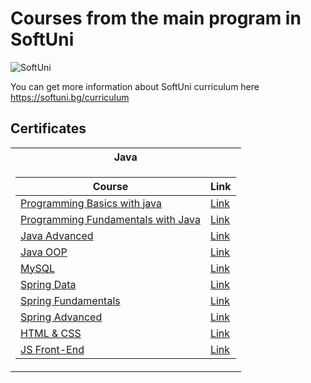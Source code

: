 # Courses from the main program in SoftUni

![SoftUni](https://github.com/hiuseinlesho/SoftUni-Courses/assets/133807047/92f0c922-f493-41a4-9a28-695f07363c87)

You can get more information about SoftUni curriculum here https://softuni.bg/curriculum

<h2> Certificates </h2>

<table>

<tr>
  <th> Java </th>
</tr>

<tr>
<td>

| **Course**                                                                                                                       | **Link**                                                                    |
| -------------------------------------------------------------------------------------------------------------------------------- | --------------------------------------------------------------------------- |
| <a href="https://softuni.bg/trainings/3990/programming-basics-with-java-january-2023" > Programming Basics with java </a>        | <a href="https://softuni.bg/certificates/details/159477/c0e20df7"> Link</a> |
| <a href="https://softuni.bg/trainings/4095/programming-fundamentals-with-java-may-2023"> Programming Fundamentals with Java </a> | <a href="https://softuni.bg/certificates/details/179938/8d4505a5"> Link</a> |
| <a href="https://softuni.bg/trainings/4225/java-advanced-september-2023"> Java Advanced </a>                                     | <a href="https://softuni.bg/certificates/details/188685/f2b11819"> Link</a> |
| <a href="https://softuni.bg/trainings/4226/java-oop-oktober-2023"> Java OOP </a>                                                 | <a href="https://softuni.bg/certificates/details/195806/097699bd"> Link</a> |
| <a href="https://softuni.bg/trainings/4365/mysql-january-2024"> MySQL </a>                                                       | <a href="https://softuni.bg/certificates/details/202896/12da665f"> Link</a> |
| <a href="https://softuni.bg/trainings/4366/spring-data-february-2024"> Spring Data </a>                                          | <a href="https://softuni.bg/certificates/details/209392/671c2ba4"> Link</a> |
| <a href="https://softuni.bg/trainings/4530/spring-fundamentals-may-2024"> Spring Fundamentals </a>                               | <a href="https://softuni.bg/certificates/details/219356/a1a72f16"> Link</a> |
| <a href="https://softuni.bg/trainings/4532/spring-advanced-june-2024"> Spring Advanced </a>                                      | <a href="https://softuni.bg/certificates/details/223365/3615bf9f"> Link</a> |
| <a href="https://softuni.bg/trainings/4715/html-css-september-2024"> HTML & CSS </a>                                             | <a href="https://softuni.bg/certificates/details/228773/7d85710f"> Link</a> |
| <a href="https://softuni.bg/trainings/4716/js-front-end-october-2024"> JS Front-End </a>                                         | <a href="https://softuni.bg/certificates/details/232459/329fd4b4"> Link</a> |

</td>
</tr>

</table>

